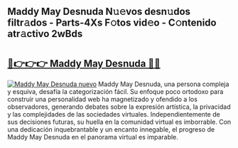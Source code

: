 ## Maddy May Desnuda N𝚞𝚎vos desn𝚞dos filtr𝚊dos - Parts-4Xs F𝚘tos vid𝚎o - C𝚘ntenido atr𝚊ctivo 2wBds

# <h2><a href="http://mb1i2o7.tromn.icu/?c=Maddy+May+Desnuda">🔗👉👉👉 Maddy May Desnuda 🔗🔗</a></h2>

[![Maddy May Desnuda nuevo](https://i.imgur.com/pEAQMta.gif)](http://mb1i2o7.tromn.icu/?c=Maddy+May+Desnuda)
Maddy May Desnuda, una persona compleja y esquiva, desafía la categorización fácil. Su enfoque poco ortodoxo para construir una personalidad web ha magnetizado y ofendido a los observadores, generando debates sobre la expresión artística, la privacidad y las complejidades de las sociedades virtuales. Independientemente de sus decisiones futuras, su huella en la comunidad virtual es imborrable. Con una dedicación inquebrantable y un encanto innegable, el progreso de Maddy May Desnuda en el panorama virtual es imparable.
